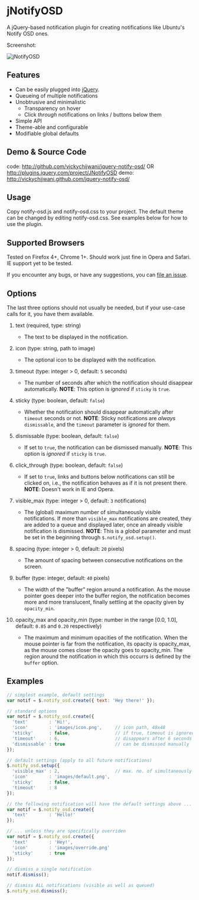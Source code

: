 jNotifyOSD
=================

A jQuery-based notification plugin for creating notifications like Ubuntu's Notify OSD ones.

Screenshot:

![jNotifyOSD](https://raw.github.com/vickychijwani/jquery-notify-osd/master/images/screenshot.png "jNotifyOSD")


Features
--------
* Can be easily plugged into [jQuery](http://jquery.com).
* Queueing of multiple notifications
* Unobtrusive and minimalistic
  - Transparency on hover
  - Click _through_ notifications on links / buttons below them
* Simple API
* Theme-able and configurable
* Modifiable global defaults


Demo & Source Code
------------------
code: http://github.com/vickychijwani/jquery-notify-osd/ OR http://plugins.jquery.com/project/JNotifyOSD
demo: http://vickychijwani.github.com/jquery-notify-osd/


Usage
-----
Copy notify-osd.js and notify-osd.css to your project. The default theme can be changed by editing notify-osd.css. See examples below for how to use the plugin.


Supported Browsers
------------------
Tested on Firefox 4+, Chrome 1+. Should work just fine in Opera and Safari. IE support yet to be tested.

If you encounter any bugs, or have any suggestions, you can [file an issue](http://github.com/vickychijwani/jquery-notify-osd/issues).


Options
-------

The last three options should not usually be needed, but if your use-case calls for it, you have them available.

1. text (required, type: string)
   - The text to be displayed in the notification.

2. icon (type: string, path to image)
   - The optional icon to be displayed with the notification.

3. timeout (type: integer > 0, default: `5` seconds)
   - The number of seconds after which the notification should disappear automatically. **NOTE**: This option is _ignored_ if `sticky` is `true`.

4. sticky (type: boolean, default: `false`)
   - Whether the notification should disappear automatically after `timeout` seconds or not. **NOTE**: Sticky notifications are _always_ `dismissable`, and the `timeout` parameter is _ignored_ for them.

5. dismissable (type: boolean, default: `false`)
   - If set to `true`, the notification can be dismissed manually. **NOTE**: This option is _ignored_ if `sticky` is `true`.

6. click_through (type: boolean, default: `false`)
   - If set to `true`, links and buttons below notifications can still be clicked on, i.e., the notification behaves as if it is not present there. **NOTE**: Doesn't work in IE and Opera.

7. visible_max (type: integer > 0, default: `3` notifications)
   - The (global) maximum number of simultaneously visible notifications. If more than `visible_max` notifications are created, they are added to a queue and displayed later, once an already visible notification is dismissed. **NOTE**: This is a _global_ parameter and must be set in the beginning through `$.notify_osd.setup()`.

8. spacing (type: integer > 0, default: `20` pixels)
   - The amount of spacing between consecutive notifications on the screen.

9. buffer (type: integer, default: `40` pixels)
   - The width of the "buffer" region around a notification. As the mouse pointer goes deeper into the buffer region, the notification becomes more and more translucent, finally settling at the opacity given by `opacity_min`.

0. opacity_max and opacity_min (type: number in the range [0.0, 1.0], default: `0.85` and `0.20` respectively)
   - The maximum and minimum opacities of the notification. When the mouse pointer is far from the notification, its opacity is opacity_max, as the mouse comes closer the opacity goes to opacity_min. The region around the notification in which this occurrs is defined by the `buffer` option.


Examples
--------
```js
// simplest example, default settings
var notif = $.notify_osd.create({ text: 'Hey there!' });

// standard options
var notif = $.notify_osd.create({
  'text'        : 'Hi!',
  'icon'        : 'images/icon.png',     // icon path, 48x48
  'sticky'      : false,                 // if true, timeout is ignored
  'timeout'     : 6,                     // disappears after 6 seconds
  'dismissable' : true                   // can be dismissed manually
});

// default settings (apply to all future notifications)
$.notify_osd.setup({
  'visible_max' : 2,                     // max. no. of simultaneously-visible notifications
  'icon'        : 'images/default.png',
  'sticky'      : false,
  'timeout'     : 8
});

// the following notification will have the default settings above ...
var notif = $.notify_osd.create({
  'text'        : 'Hello!'
});

// ... unless they are specifically overriden
var notif = $.notify_osd.create({
  'text'        : 'Hey!',
  'icon'        : 'images/override.png'
  'sticky'      : true
});

// dismiss a single notification
notif.dismiss();

// dismiss ALL notifications (visible as well as queued)
$.notify_osd.dismiss();
```

